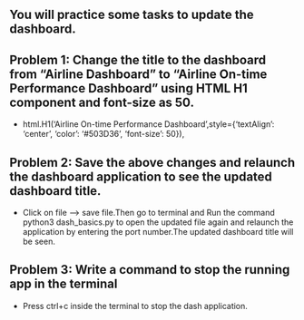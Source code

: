 ## You will practice some tasks to update the dashboard.

## Problem 1: Change the title to the dashboard from “Airline Dashboard” to “Airline On-time Performance Dashboard” using HTML H1 component and font-size as 50.
- html.H1(‘Airline On-time Performance Dashboard’,style={‘textAlign’: ‘center’, ‘color’: ‘#503D36’, ‘font-size’: 50}),

## Problem 2: Save the above changes and relaunch the dashboard application to see the updated dashboard title.
- Click on file –> save file.Then go to terminal and Run the command python3 dash_basics.py to open the updated file again and relaunch the application by entering the port number.The updated dashboard title will be seen.

## Problem 3: Write a command to stop the running app in the terminal
- Press ctrl+c inside the terminal to stop the dash application.
